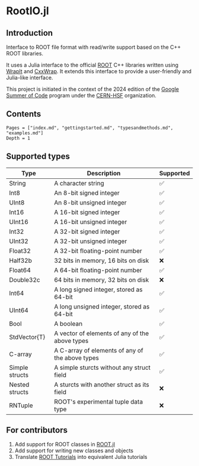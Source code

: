 # RootIO.jl

## Introduction

Interface to ROOT file format with read/write support based on the C++ ROOT libraries.

It uses a Julia interface to the official [ROOT](http://root.cern/) C++ libraries written using [WrapIt](https://github.com/grasph/wrapit) and [CxxWrap](https://github.com/JuliaInterop/CxxWrap.jl). It extends this interface to provide a user-friendly and Julia-like interface.

This project is initiated in the context of the 2024 edition of the [Google Summer of Code](https://summerofcode.withgoogle.com/) program under the [CERN-HSF](https://github.com/JuliaHEP/RootIO.jl/blob/main/Introduction) organization.

## Contents
```@contents
Pages = ["index.md", "gettingstarted.md", "typesandmethods.md", "examples.md"]
Depth = 1
```

## Supported types

| **Type**                 | **Description**                                   | **Supported** |
|--------------------------|---------------------------------------------------|---------------|
| String                   | A character string                                | ✅            |
| Int8                     | An 8-bit signed integer                           | ✅            |
| UInt8                    | An 8-bit unsigned integer                         | ✅            |
| Int16                    | A 16-bit signed integer                           | ✅            |
| UInt16                   | A 16-bit unsigned integer                         | ✅            |
| Int32                    | A 32-bit signed integer                           | ✅            |
| UInt32                   | A 32-bit unsigned integer                         | ✅            |
| Float32                  | A 32-bit floating-point number                    | ✅            |
| Half32b                  | 32 bits in memory, 16 bits on disk                | ❌            |
| Float64                  | A 64-bit floating-point number                    | ✅            |
| Double32c                | 64 bits in memory, 32 bits on disk                | ❌            |
| Int64                    | A long signed integer, stored as 64-bit           | ✅            |
| UInt64                   | A long unsigned integer, stored as 64-bit         | ✅            |
| Bool                     | A boolean                                         | ✅            |
| StdVector{T}             | A vector of elements of any of the above types    | ✅            |
| C-array                  | A C-array of elements of any of the above types   | ✅            |
| Simple structs           | A simple sturcts without any struct field         | ✅            |
| Nested structs           | A sturcts with another struct as its field        | ❌            |
| RNTuple                  | ROOT's experimental tuple data type               | ❌            |

## For contributors

1. Add support for ROOT classes in [ROOT.jl](https://github.com/JuliaHEP/ROOT.jl)
2. Add support for writing new classes and objects
3. Translate [ROOT Tutorials](https://root.cern/doc/master/group__Tutorials.html) into equivalent Julia tutorials